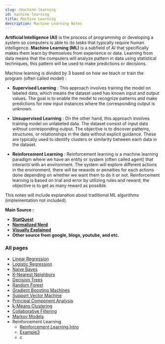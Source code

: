 ```yaml
---
slug: /machine-learning
id: machine-learning
title: Machine Learning
description: Machine Learning Notes
---
```


**Artificial Intelligence (AI)** is the process of programming or developing a system so computers is able to do tasks that typically require human intelligence. **Machine Learning (ML)** is a subfield of AI that specifically makes them learn by themselves from experience or data. Learning from data means that the computers will analyze pattern in data using statistical techniques, this pattern will be used to make predictions or decisions.

Machine learning is divided by 3 based on how we teach or train the program (often called model) :

- **Supervised Learning** : This approach involves training the model on labeled data, which means the dataset used has known input and output values. The goal is to enable the model to recognize patterns and make predictions for new input instances where the corresponding output is unknown.

- **Unsupervised Learning** : On the other hand, this approach involves training model on unlabeled data. The dataset consist of input data without corresponding output. The objective is to discover patterns, structures, or relationships in the data without explicit guidance. These are typically used to identify clusters or similarity between each data in the dataset.

- **Reinforcement Learning** : Reinforcement learning is a machine learning paradigm where we have an entity or system (often called agent) that interacts with an environment. The system will explore different actions in the environment, there will be rewards or penalties for each actions done depending on whether we want them to do it or not. Reinforcement learning is based on trial and error by utilizing rules and reward, the objective is to get as many reward as possible.

This notes will include explanation about traditional ML algorithms (implementation not included).

**Main Source :**

- **[StatQuest](https://www.youtube.com/@statquest)**
- **[Normalized Nerd](https://www.youtube.com/@NormalizedNerd)**
- **[Visually Explained](https://www.youtube.com/@VisuallyExplained)**
- **Other source from google, blogs, youtube, and etc.**

### All pages

- [Linear Regression](machine-learning/linear-regression)
- [Logistic Regression](machine-learning/logistic-regression)
- [Naive Bayes](machine-learning/naive-bayes)
- [K-Nearest Neighbors](machine-learning/k-nearest-neighbors)
- [Decision Trees](machine-learning/decision-trees)
- [Random Forest](machine-learning/random-forest)
- [Gradient Boosting Machines](machine-learning/gradient-boosting-machine)
- [Support Vector Machine](machine-learning/support-vector-machine)
- [Principal Component Analysis](machine-learning/principal-component-analysis)
- [k-Means Clustering](machine-learning/k-means-clustering)
- [Collaborative Filtering](machine-learning/collaborative-filtering)
- [Markov Models](machine-learning/markov-models)
- Reinforcement Learning
  - [Reinforcement Learning Intro](machine-learning/reinforcement-learning/reinforcement-learning-intro)
  - [Example3](machine-learning/reinforcement-learning/example3)
  - c
